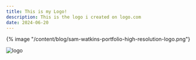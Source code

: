 ```yaml
---
title: This is my Logo!
description: This is the logo i created on logo.com
date: 2024-06-20
---
```


{% image "/content/blog/sam-watkins-portfolio-high-resolution-logo.png"}

<img href="/content/blog/sam-watkins-portfolio-high-resolution-logo.png" alt="logo">